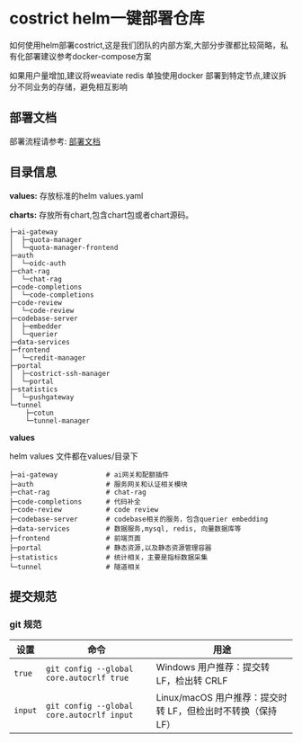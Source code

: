 # costrict helm一键部署仓库

如何使用helm部署costrict,这是我们团队的内部方案,大部分步骤都比较简略，私有化部署建议参考docker-compose方案

如果用户量增加,建议将weaviate redis 单独使用docker 部署到特定节点,建议拆分不同业务的存储，避免相互影响

## 部署文档

部署流程请参考: [部署文档](./doc/deploy.md)


## 目录信息

**values:** 存放标准的helm values.yaml

**charts:** 存放所有chart,包含chart包或者chart源码。

```
├─ai-gateway
│  ├─quota-manager
│  └─quota-manager-frontend
├─auth
│  └─oidc-auth
├─chat-rag
│  └─chat-rag
├─code-completions
│  └─code-completions
├─code-review
│  └─code-review
├─codebase-server
│  ├─embedder
│  └─querier
├─data-services
├─frontend
│  └─credit-manager
├─portal
│  ├─costrict-ssh-manager
│  └─portal
├─statistics
│  └─pushgateway
└─tunnel
    ├─cotun
    └─tunnel-manager
```

**values**

helm values 文件都在values/目录下

```
├─ai-gateway            # ai网关和配额插件
├─auth                  # 服务网关和认证相关模块
├─chat-rag              # chat-rag
├─code-completions      # 代码补全
├─code-review           # code review 
├─codebase-server       # codebase相关的服务，包含querier embedding
├─data-services         # 数据服务,mysql, redis, 向量数据库等
├─frontend              # 前端页面
├─portal                # 静态资源,以及静态资源管理容器
├─statistics            # 统计相关，主要是指标数据采集 
└─tunnel                # 隧道相关
```

## 提交规范

### git 规范

| 设置    | 命令                                      | 用途                                                         |
| ------- | ----------------------------------------- | ------------------------------------------------------------ |
| `true`  | `git config --global core.autocrlf true`  | Windows 用户推荐：提交转 LF，检出转 CRLF                     |
| `input` | `git config --global core.autocrlf input` | Linux/macOS 用户推荐：提交时转 LF，但检出时不转换（保持 LF） |

